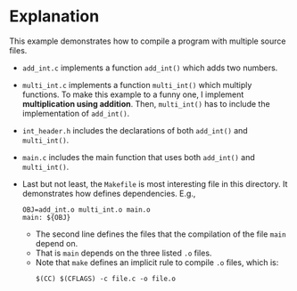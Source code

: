 # Explanation

This example demonstrates how to compile a program with multiple source files.

- `add_int.c` implements a function `add_int()` which adds two numbers.

- `multi_int.c` implements a function `multi_int()` which multiply functions. To make this example to a funny one, I implement **multiplication using addition**. Then, `multi_int()` has to include the implementation of `add_int()`.

- `int_header.h` includes the declarations of both `add_int()` and `multi_int()`.

- `main.c` includes the main function that uses both `add_int()` and `multi_int()`.

- Last but not least, the `Makefile` is most interesting file in this directory. It demonstrates how defines dependencies. E.g.,

  ```
  OBJ=add_int.o multi_int.o main.o
  main: ${OBJ}
  ```
  - The second line defines the files that the compilation of the file `main` depend on.
  - That is `main` depends on the three listed `.o` files.
  - Note that `make` defines an implicit rule to compile `.o` files, which is:
    ```
    $(CC) $(CFLAGS) -c file.c -o file.o
    ```
